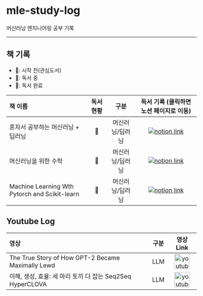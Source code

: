 # mle-study-log
머신러닝 엔지니어링 공부 기록

---

## 책 기록

- 🪹: 시작 전(관심도서)
- 🪺: 독서 중
- 🦉: 독서 완료

| 책 이름 | 독서 현황   | 구분 | 독서 기록 (클릭하면 노션 페이지로 이동) |
| :-- | :--: | :--: | :--: |
| 혼자서 공부하는 머신러닝 + 딥러닝 | 🪺 | 머신러닝/딥러닝 |[![notion link](https://cdn.iconscout.com/icon/free/png-512/free-notion-logo-icon-download-in-svg-png-gif-file-formats--social-media-pack-logos-icons-1911999.png?f=webp&w=40)](https://temporal-willow-a60.notion.site/56b8620c939d4d59baab4967bbe20df4?pvs=4) |
| 머신러닝을 위한 수학 | 🪺 | 머신러닝/딥러닝 |  [![notion link](https://cdn.iconscout.com/icon/free/png-512/free-notion-logo-icon-download-in-svg-png-gif-file-formats--social-media-pack-logos-icons-1911999.png?f=webp&w=40)](https://temporal-willow-a60.notion.site/491d0c0794fb404796843f0e2f9b9b2e?pvs=4) |
| Machine Learning Wth Pytorch and Scikit-learn | 🪹 |머신러닝/딥러닝 | [![notion link](https://cdn.iconscout.com/icon/free/png-512/free-notion-logo-icon-download-in-svg-png-gif-file-formats--social-media-pack-logos-icons-1911999.png?f=webp&w=40)](https://temporal-willow-a60.notion.site/491d0c0794fb404796843f0e2f9b9b2e?pvs=4) |

## Youtube Log

| 영상 | 구분 | 영상 Link |
| :-- | :--: | :--: |
|The True Story of How GPT-2 Became Maximally Lewd| LLM |<a href="https://youtu.be/qV_rOlHjvvs?si=D0IRBm0BnePHCMur"><img src="https://static.vecteezy.com/system/resources/thumbnails/018/930/572/small/youtube-logo-youtube-icon-transparent-free-png.png" alt="youtube_logo" width="40"/></a>|
|이해, 생성, 효율: 세 마리 토끼 다 잡는 Seq2Seq HyperCLOVA| LLM |<a href="https://youtu.be/upL76wu1EVQ?si=ihheXsXoNbxIL3rN"><img src="https://static.vecteezy.com/system/resources/thumbnails/018/930/572/small/youtube-logo-youtube-icon-transparent-free-png.png" alt="youtube_logo" width="40"/></a>|

